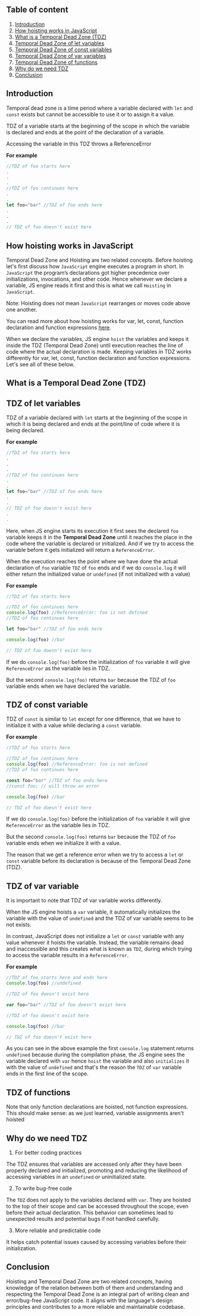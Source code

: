 ## Table of content

1. [Introduction](#introduction)
2. [How hoisting works in JavaScript](#how-hoisting-works-in-javascript)
3. [What is a Temporal Dead Zone (TDZ)](#what-is-temporal-dead-zone)
4. [Temporal Dead Zone of let variables](#temporal-dead-zone-of-let-variables)
4. [Temporal Dead Zone of const variables](#temporal-dead-zone-of-const-variables)
4. [Temporal Dead Zone of var variables](#temporal-dead-zone-of-var-variables)
4. [Temporal Dead Zone of functions](#temporal-dead-zone-of-functions)
5. [Why do we need TDZ](#why-we-need-temporal-dead-zone)
6. [Conclusion](#conclusion)


## Introduction <a name="introduction"></a>

Temporal dead zone is a time period where a variable declared with `let` and `const` exists but cannot be accessible to use it or to assign it a value.

TDZ of a variable starts at the beginning of the scope in which the variable is declared and ends at the point of the declaration of a variable.

Accessing the variable in this TDZ throws a ReferenceError

**For example**
```js
//TDZ of foo starts here
.
.
.
//TDZ of foo continues here
.
.
let foo="bar" //TDZ of foo ends here
.
.
.
// TDZ of foo doesn't exist here
```


## How hoisting works in JavaScript <a name="how-hoisting-works-in-javascript"></a>

Temporal Dead Zone and Hoisting are two related concepts.
Before hoisting let's first discuss how `JavaScript` engine executes a program in short.
In `JavaScript` the program’s declarations got higher precedence over initializations, invocations, and other code. Hence whenever we declare a variable, JS engine reads it first and this is what we call `Hoisting` in `JavaScript`.

Note: Hoisting does not mean `JavaScript` rearranges or moves code above one another.

You can read more about how hoisting works for var, let, const, function declaration and function expressions [here](https://developer.mozilla.org/en-US/docs/Glossary/Hoisting).

When we declare the variables, JS engine `hoist` the variables and keeps it inside the TDZ (Temporal Dead Zone) until execution reaches the line of code where the actual declaration is made.
Keeping variables in TDZ works differently for var, let, const, function declaration and function expressions. Let's see all of these below.

## What is a Temporal Dead Zone (TDZ)





## TDZ of let variables <a name="temporal-dead-zone-of-let-variables"></a>

TDZ of a variable declared with `let` starts at the beginning of the scope in which it is being declared and ends at the point/line of code where it is being declared.

**For example**
```js
//TDZ of foo starts here
.
.
.
//TDZ of foo continues here
.
.
let foo="bar" //TDZ of foo ends here
.
.
// TDZ of foo doesn't exist here
.
.
```

Here, when JS engine starts its execution it first sees the declared `foo` variable keeps it in the **Temporal Dead Zone** until it reaches the place in the code where the variable is declared or initialized. And if we try to access the variable before it gets initialized will return a `ReferenceError`.

When the execution reaches the point where we have done the actual declaration of `foo` variable `TDZ` of `foo` ends and if we do `console.log` it will either return the initialized value or `undefined` (if not initialized with a value)

**For example**
```js
//TDZ of foo starts here

//TDZ of foo continues here
console.log(foo) //ReferenceError: foo is not defined
//TDZ of foo continues here

let foo="bar" //TDZ of foo ends here

console.log(foo) //bar

// TDZ of foo doesn't exist here
```

If we do `console.log(foo)` before the initialization of `foo` variable it will give `ReferenceError` as the variable lies in TDZ.

But the second `console.log(foo)` returns `bar` because the TDZ of `foo` variable ends when we have declared the variable.


## TDZ of const variable <a name="temporal-dead-zone-of-const-variables"></a>
 
TDZ of `const` is similar to `let` except for one difference, that we have to initialize it with a value while declaring a `const` variable.

**For example**

```js
//TDZ of foo starts here

//TDZ of foo continues here
console.log(foo) //ReferenceError: foo is not defined
//TDZ of foo continues here

const foo="bar" //TDZ of foo ends here
//const foo; // will throw an error

console.log(foo) //bar

// TDZ of foo doesn't exist here
```

If we do `console.log(foo)` before the initialization of `foo` variable it will give `ReferenceError` as the variable lies in TDZ.

But the second `console.log(foo)` returns `bar` because the TDZ of `foo` variable ends when we initialize it with a value.


The reason that we get a reference error when we try to access a `let` or `const` variable before its declaration is because of the Temporal Dead Zone (TDZ).


## TDZ of var variable <a name="temporal-dead-zone-of-var-variables"></a>

It is important to note that TDZ of var variable works differently.

When the JS engine hoists a `var` variable, it automatically initializes the variable with the value of `undefined` and the TDZ of var variable seems to be not exists.


In contrast, JavaScript does not initialize a `let` or `const` variable with any value whenever it hoists the variable. Instead, the variable remains dead and inaccessible and this creates what is known as `TDZ`, during which trying to access the variable results in a `ReferenceError`.

**For example**

```js
//TDZ of foo starts here and ends here
console.log(foo) //undefined

//TDZ of foo doesn't exist here

var foo="bar" //TDZ of foo doesn't exist here

//TDZ of foo doesn't exist here

console.log(foo) //bar

// TDZ of foo doesn't exist here
```

As you can see in the above example the first `console.log` statement returns `undefined` because during the compilation phase, the JS engine sees the variable declared with `var` hence `hoist` the variable and also `initializes` it with the value of `undefined` and that's the reason the `TDZ` of `var` variable ends in the first line of the scope.

## TDZ of functions <a name="temporal-dead-zone-of-functions"></a>

Note that only function declarations are hoisted, not function expressions. This should make sense: as we just learned, variable assignments aren't hoisted



## Why do we need TDZ <a name="why-we-need-temporal-dead-zone"></a>

1. For better coding practices

The TDZ ensures that variables are accessed only after they have been properly declared and initialized, promoting and reducing the likelihood of accessing variables in an `undefined` or uninitialized state.

2. To write bug-free code

The `TDZ` does not apply to the variables declared with `var`. They are hoisted to the top of their scope and can be accessed throughout the scope, even before their actual declaration. This behavior can sometimes lead to unexpected results and potential bugs if not handled carefully.

3. More reliable and predictable code

It helps catch potential issues caused by accessing variables before their initialization.


## Conclusion <a name="conclusion"></a>

Hoisting and Temporal Dead Zone are two related concepts, having knowledge of the relation between both of them and understanding and respecting the Temporal Dead Zone is an integral part of writing clean and error/bug-free JavaScript code. It aligns with the language's design principles and contributes to a more reliable and maintainable codebase.